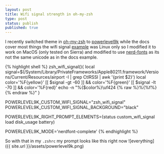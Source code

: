 ```yaml
---
layout: post
title: Wifi signal strength in oh-my-zsh 
type: post
status: publish
published: true
---
```

I recently switched theme in [oh-my-zsh](http://ohmyz.sh/) to [powerlevel9k](https://github.com/bhilburn/powerlevel9k) while the docs cover most things the wifi signal [example](https://github.com/bhilburn/powerlevel9k#custom_command) was Linux only so I modified it to work on MacOS (only tested on Sierra) and modified to use [nerd-fonts](https://github.com/ryanoasis/nerd-fonts)  as its not the same unicode as in the docs example.

{% highlight shell %}
zsh_wifi_signal(){
    local signal=$(/System/Library/PrivateFrameworks/Apple80211.framework/Versions/Current/Resources/airport -I | grep CtlRSSI | awk '{print $2}')
    local color='%F{yellow}'
    [[ $signal -gt -60 ]] && color='%F{green}'
    [[ $signal -lt -70 ]] && color='%F{red}'
    echo -n "%{$color%}\uf424 {% raw  %}%{%f%}{% endraw %}"
}

POWERLEVEL9K_CUSTOM_WIFI_SIGNAL="zsh_wifi_signal"
POWERLEVEL9K_CUSTOM_WIFI_SIGNAL_BACKGROUND="black"

POWERLEVEL9K_RIGHT_PROMPT_ELEMENTS=(status custom_wifi_signal load disk_usage battery)

POWERLEVEL9K_MODE='nerdfont-complete'
{% endhighlight %}

So with that in my `.zshrc` my prompt looks like this right now
![everything]({{ site.url }}/assets/powerlevel9k.png)
